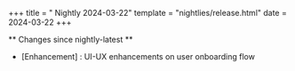 +++
title = " Nightly 2024-03-22"
template = "nightlies/release.html"
date = 2024-03-22
+++

** Changes since nightly-latest **
- [Enhancement] : UI-UX enhancements on user onboarding flow
